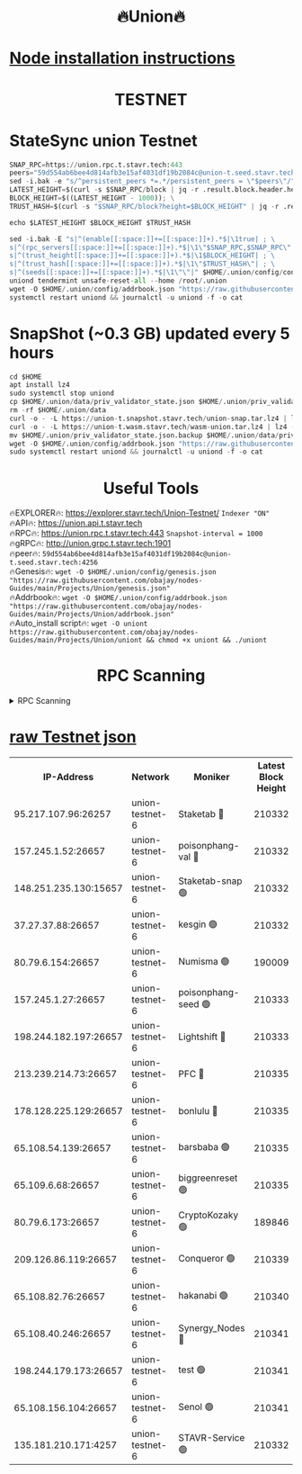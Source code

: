 <h1 align="center"> 🔥Union🔥</h1>

[Node installation instructions](https://github.com/obajay/nodes-Guides/tree/main/Projects/Union)
=

<h1 align="center"> TESTNET</h1>

# StateSync union Testnet
```python
SNAP_RPC=https://union.rpc.t.stavr.tech:443
peers="59d554ab6bee4d814afb3e15af4031df19b2084c@union-t.seed.stavr.tech:4256"
sed -i.bak -e "s/^persistent_peers *=.*/persistent_peers = \"$peers\"/" $HOME/.union/config/config.toml
LATEST_HEIGHT=$(curl -s $SNAP_RPC/block | jq -r .result.block.header.height); \
BLOCK_HEIGHT=$((LATEST_HEIGHT - 1000)); \
TRUST_HASH=$(curl -s "$SNAP_RPC/block?height=$BLOCK_HEIGHT" | jq -r .result.block_id.hash)

echo $LATEST_HEIGHT $BLOCK_HEIGHT $TRUST_HASH

sed -i.bak -E "s|^(enable[[:space:]]+=[[:space:]]+).*$|\1true| ; \
s|^(rpc_servers[[:space:]]+=[[:space:]]+).*$|\1\"$SNAP_RPC,$SNAP_RPC\"| ; \
s|^(trust_height[[:space:]]+=[[:space:]]+).*$|\1$BLOCK_HEIGHT| ; \
s|^(trust_hash[[:space:]]+=[[:space:]]+).*$|\1\"$TRUST_HASH\"| ; \
s|^(seeds[[:space:]]+=[[:space:]]+).*$|\1\"\"|" $HOME/.union/config/config.toml
uniond tendermint unsafe-reset-all --home /root/.union
wget -O $HOME/.union/config/addrbook.json "https://raw.githubusercontent.com/obajay/nodes-Guides/main/Projects/Union/addrbook.json"
systemctl restart uniond && journalctl -u uniond -f -o cat
```
# SnapShot (~0.3 GB) updated every 5 hours
```python
cd $HOME
apt install lz4
sudo systemctl stop uniond
cp $HOME/.union/data/priv_validator_state.json $HOME/.union/priv_validator_state.json.backup
rm -rf $HOME/.union/data
curl -o - -L https://union-t.snapshot.stavr.tech/union-snap.tar.lz4 | lz4 -c -d - | tar -x -C $HOME/.union --strip-components 2
curl -o - -L https://union-t.wasm.stavr.tech/wasm-union.tar.lz4 | lz4 -c -d - | tar -x -C $HOME/.union --strip-components 2
mv $HOME/.union/priv_validator_state.json.backup $HOME/.union/data/priv_validator_state.json
wget -O $HOME/.union/config/addrbook.json "https://raw.githubusercontent.com/obajay/nodes-Guides/main/Projects/Union/addrbook.json"
sudo systemctl restart uniond && journalctl -u uniond -f -o cat
```
 <h1 align="center"> Useful Tools</h1>
 
🔥EXPLORER🔥: https://explorer.stavr.tech/Union-Testnet/        `Indexer "ON"` \
🔥API🔥:      https://union.api.t.stavr.tech \
🔥RPC🔥:      https://union.rpc.t.stavr.tech:443              `Snapshot-interval = 1000` \
🔥gRPC🔥:     http://union.grpc.t.stavr.tech:1901 \
🔥peer🔥:     `59d554ab6bee4d814afb3e15af4031df19b2084c@union-t.seed.stavr.tech:4256` \
🔥Genesis🔥:     `wget -O $HOME/.union/config/genesis.json "https://raw.githubusercontent.com/obajay/nodes-Guides/main/Projects/Union/genesis.json"` \
🔥Addrbook🔥: ```wget -O $HOME/.union/config/addrbook.json "https://raw.githubusercontent.com/obajay/nodes-Guides/main/Projects/Union/addrbook.json"``` \
🔥Auto_install script🔥:  `wget -O uniont https://raw.githubusercontent.com/obajay/nodes-Guides/main/Projects/Union/uniont && chmod +x uniont && ./uniont`

<h1 align="center"> RPC Scanning</h1>

<details>
<summary>RPC Scanning</summary>

<h2 align="center"> We scan nodes in real time every 4 hours. And we provide the final result of RPC endpoints.
We cannot influence the operation of these nodes in any way. </h2>


```python
If Voting Power is higher than 0 --> then the Node is a validator of the network and may be subject to attack and be a potential threat to the chain.
```
```python
We marked such validators with a red symbol
```

</details>

[raw Testnet json](https://rpc-check.uniont.stavr.tech/uniont/rpc-uniont-result.json)
=



<table><tr><th>IP-Address</th><th>Network</th><th>Moniker</th><th>Latest Block Height</th><th>Earliest Block Height</th><th>Catching Up</th><th>Tx Index</th><th>Voting Power</th><th>Scan Time</th></tr><tr><td>95.217.107.96:26257</td><td>union-testnet-6</td><td>Staketab 🔴</td><td>210332</td><td>1</td><td>False</td><td>on</td><td>1000002</td><td>2024-02-27T07:01:39.722173275UTC</td></tr><tr><td>157.245.1.52:26657</td><td>union-testnet-6</td><td>poisonphang-val 🔴</td><td>210332</td><td>1</td><td>False</td><td>on</td><td>1000000</td><td>2024-02-27T07:01:40.323606212UTC</td></tr><tr><td>148.251.235.130:15657</td><td>union-testnet-6</td><td>Staketab-snap 🟢</td><td>210332</td><td>1</td><td>False</td><td>on</td><td>0</td><td>2024-02-27T07:01:40.952056867UTC</td></tr><tr><td>37.27.37.88:26657</td><td>union-testnet-6</td><td>kesgin 🟢</td><td>210332</td><td>1</td><td>False</td><td>on</td><td>0</td><td>2024-02-27T07:01:41.285650911UTC</td></tr><tr><td>80.79.6.154:26657</td><td>union-testnet-6</td><td>Numisma 🟢</td><td>190009</td><td>1</td><td>False</td><td>on</td><td>0</td><td>2024-02-27T07:01:45.729039311UTC</td></tr><tr><td>157.245.1.27:26657</td><td>union-testnet-6</td><td>poisonphang-seed 🟢</td><td>210333</td><td>1</td><td>False</td><td>on</td><td>0</td><td>2024-02-27T07:01:46.327101880UTC</td></tr><tr><td>198.244.182.197:26657</td><td>union-testnet-6</td><td>Lightshift 🔴</td><td>210333</td><td>1</td><td>False</td><td>on</td><td>1000000</td><td>2024-02-27T07:01:48.691010761UTC</td></tr><tr><td>213.239.214.73:26657</td><td>union-testnet-6</td><td>PFC 🔴</td><td>210335</td><td>1</td><td>False</td><td>on</td><td>1000001</td><td>2024-02-27T07:01:59.155031599UTC</td></tr><tr><td>178.128.225.129:26657</td><td>union-testnet-6</td><td>bonlulu 🔴</td><td>210335</td><td>1</td><td>False</td><td>on</td><td>1000000</td><td>2024-02-27T07:01:59.806371184UTC</td></tr><tr><td>65.108.54.139:26657</td><td>union-testnet-6</td><td>barsbaba 🟢</td><td>210335</td><td>1</td><td>False</td><td>on</td><td>0</td><td>2024-02-27T07:02:00.155419683UTC</td></tr><tr><td>65.109.6.68:26657</td><td>union-testnet-6</td><td>biggreenreset 🟢</td><td>210335</td><td>1</td><td>False</td><td>on</td><td>0</td><td>2024-02-27T07:02:00.483508968UTC</td></tr><tr><td>80.79.6.173:26657</td><td>union-testnet-6</td><td>CryptoKozaky 🟢</td><td>189846</td><td>1</td><td>False</td><td>on</td><td>0</td><td>2024-02-27T07:02:03.070497968UTC</td></tr><tr><td>209.126.86.119:26657</td><td>union-testnet-6</td><td>Conqueror 🟢</td><td>210339</td><td>1</td><td>False</td><td>on</td><td>0</td><td>2024-02-27T07:02:22.126227501UTC</td></tr><tr><td>65.108.82.76:26657</td><td>union-testnet-6</td><td>hakanabi 🟢</td><td>210340</td><td>1</td><td>False</td><td>on</td><td>0</td><td>2024-02-27T07:02:28.549269373UTC</td></tr><tr><td>65.108.40.246:26657</td><td>union-testnet-6</td><td>Synergy_Nodes 🔴</td><td>210341</td><td>1</td><td>False</td><td>on</td><td>1000001</td><td>2024-02-27T07:02:34.971197010UTC</td></tr><tr><td>198.244.179.173:26657</td><td>union-testnet-6</td><td>test 🟢</td><td>210341</td><td>1</td><td>False</td><td>on</td><td>0</td><td>2024-02-27T07:02:37.314663675UTC</td></tr><tr><td>65.108.156.104:26657</td><td>union-testnet-6</td><td>Senol 🟢</td><td>210341</td><td>1</td><td>False</td><td>on</td><td>0</td><td>2024-02-27T07:02:37.634534098UTC</td></tr><tr><td>135.181.210.171:4257</td><td>union-testnet-6</td><td>STAVR-Service 🟢</td><td>210332</td><td>209001</td><td>False</td><td>on</td><td>0</td><td>2024-02-27T07:01:40.690996843UTC</td></tr></table>
